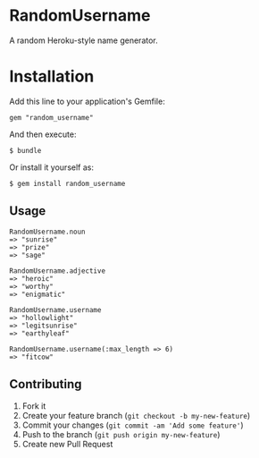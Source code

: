# RandomUsername

A random Heroku-style name generator.

# Installation

Add this line to your application's Gemfile:

    gem "random_username"

And then execute:

    $ bundle

Or install it yourself as:

    $ gem install random_username

## Usage

    RandomUsername.noun
    => "sunrise"
    => "prize"
    => "sage"

    RandomUsername.adjective
    => "heroic"
    => "worthy"
    => "enigmatic"

    RandomUsername.username
    => "hollowlight"
    => "legitsunrise"
    => "earthyleaf"

    RandomUsername.username(:max_length => 6)
    => "fitcow"

## Contributing

1. Fork it
2. Create your feature branch (`git checkout -b my-new-feature`)
3. Commit your changes (`git commit -am 'Add some feature'`)
4. Push to the branch (`git push origin my-new-feature`)
5. Create new Pull Request
